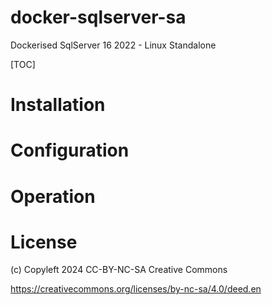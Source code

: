 # docker-sqlserver-sa

Dockerised SqlServer 16 2022 - Linux Standalone

[TOC]

# Installation


# Configuration


# Operation


# License

(c) Copyleft 2024 CC-BY-NC-SA Creative Commons 

https://creativecommons.org/licenses/by-nc-sa/4.0/deed.en

